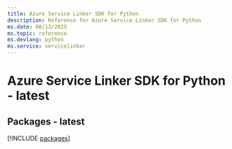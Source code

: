 ```yaml
---
title: Azure Service Linker SDK for Python
description: Reference for Azure Service Linker SDK for Python
ms.date: 08/13/2025
ms.topic: reference
ms.devlang: python
ms.service: servicelinker
---
```

# Azure Service Linker SDK for Python - latest
## Packages - latest
[!INCLUDE [packages](service-linker-index.md)]